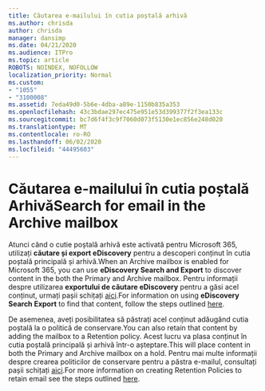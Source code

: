 ```yaml
---
title: Căutarea e-mailului în cutia poștală arhivă
ms.author: chrisda
author: chrisda
manager: dansimp
ms.date: 04/21/2020
ms.audience: ITPro
ms.topic: article
ROBOTS: NOINDEX, NOFOLLOW
localization_priority: Normal
ms.custom:
- "1055"
- "3100008"
ms.assetid: 7eda49d0-5b6e-4dba-a89e-1150b835a353
ms.openlocfilehash: 43c3bdae297ec475e951e53d399377f2f3ea133c
ms.sourcegitcommit: bc7d6f4f3c9f7060d073f5130e1ec856e248d020
ms.translationtype: MT
ms.contentlocale: ro-RO
ms.lasthandoff: 06/02/2020
ms.locfileid: "44495603"
---
```

# <a name="search-for-email-in-the-archive-mailbox"></a><span data-ttu-id="48fc3-102">Căutarea e-mailului în cutia poștală Arhivă</span><span class="sxs-lookup"><span data-stu-id="48fc3-102">Search for email in the Archive mailbox</span></span>

<span data-ttu-id="48fc3-103">Atunci când o cutie poștală arhivă este activată pentru Microsoft 365, utilizați **căutare și export eDiscovery** pentru a descoperi conținut în cutia poștală principală și arhivă.</span><span class="sxs-lookup"><span data-stu-id="48fc3-103">When an Archive mailbox is enabled for Microsoft 365, you can use **eDiscovery Search and Export** to discover content in the both the Primary and Archive mailbox.</span></span> <span data-ttu-id="48fc3-104">Pentru informații despre utilizarea **exportului de căutare eDiscovery** pentru a găsi acel conținut, urmați pașii schițați [aici](https://docs.microsoft.com/microsoft-365/compliance/export-search-results).</span><span class="sxs-lookup"><span data-stu-id="48fc3-104">For information on using **eDiscovery Search Export** to find that content, follow the steps outlined [here](https://docs.microsoft.com/microsoft-365/compliance/export-search-results).</span></span>
  
<span data-ttu-id="48fc3-105">De asemenea, aveți posibilitatea să păstrați acel conținut adăugând cutia poștală la o politică de conservare.</span><span class="sxs-lookup"><span data-stu-id="48fc3-105">You can also retain that content by adding the mailbox to a Retention policy.</span></span> <span data-ttu-id="48fc3-106">Acest lucru va plasa conținut în cutia poștală principală și arhivă într-o așteptare.</span><span class="sxs-lookup"><span data-stu-id="48fc3-106">This will place content in both the Primary and Archive mailbox on a hold.</span></span> <span data-ttu-id="48fc3-107">Pentru mai multe informații despre crearea politicilor de conservare pentru a păstra e-mailul, consultați pașii schițați [aici](https://docs.microsoft.com/microsoft-365/compliance/retention-policies).</span><span class="sxs-lookup"><span data-stu-id="48fc3-107">For more information on creating Retention Policies to retain email see the steps outlined [here](https://docs.microsoft.com/microsoft-365/compliance/retention-policies).</span></span>
  